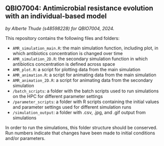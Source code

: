 ## QBIO7004: Antimicrobial resistance evolution with an individual-based model
*by Alberte Thude (s48598228) for QBIO7004, 2024.*


This repository contains the following files and folders:
- `AMR_simulation_main.R`: the main simulation function, including plot, in which antibiotics concentration is changed over time
- `AMR_simulation_2D.R`: the secondary simulation function in which antibiotics concentration is defined across space
- `AMR_plot.R`: a script for plotting data from the main simulation
- `AMR_animation.R`: a script for animating data from the main simulation
- `AMR_animation_2D.R`: a script for animating data from the secondary simulation
- `/batch_scripts`: a folder with the batch scripts used to run simulations on the HPC for different parameter settings
- `/parameter_scripts`: a folder with R scripts containing the initial values and parameter settings used for different simulation runs
- `/simulation_output`: a folder with .csv, .jpg, and .gif output from simulations

In order to run the simulations, this folder structure should be conserved. Run numbers indicate that changes have been made to initial conditions and/or parameters.
